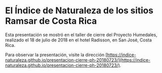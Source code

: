 # El Índice de Naturaleza de los sitios Ramsar de Costa Rica

Esta presentación se mostró en el taller de cierre del Proyecto Humedales, realizado el 18 de julio de 2018 en el hotel Radisson, en San José, Costa Rica.

Para observar la presentación, visite la dirección [https://indice-naturaleza.github.io/presentacion-cierre-ph-20180723/](https://indice-naturaleza.github.io/presentacion-cierre-ph-20180723/).
